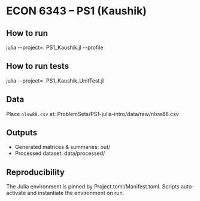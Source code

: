 # ECON 6343 – PS1 (Kaushik)

## How to run
julia --project=. PS1_Kaushik.jl --profile

## How to run tests
julia --project=. PS1_Kaushik_UnitTest.jl

## Data
Place `nlsw88.csv` at:
ProblemSets/PS1-julia-intro/data/raw/nlsw88.csv

## Outputs
- Generated matrices & summaries: out/
- Processed dataset: data/processed/

## Reproducibility
The Julia environment is pinned by Project.toml/Manifest.toml.
Scripts auto-activate and instantiate the environment on run.
